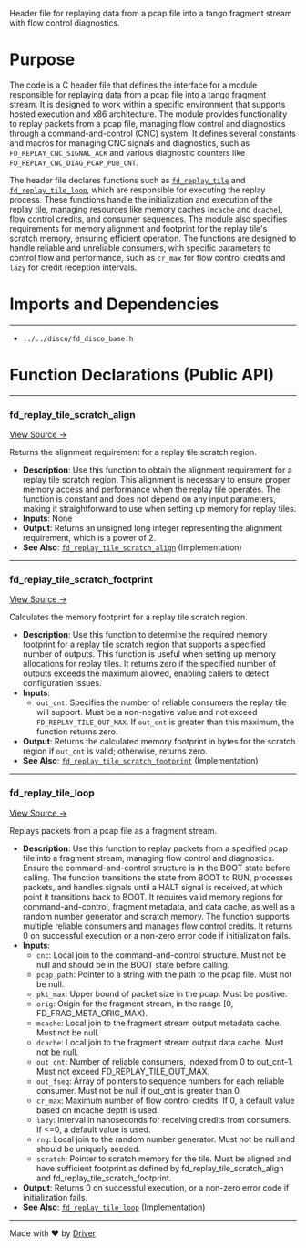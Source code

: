 <!--------------------------------------------------------------------------------->
<!-- IMPORTANT: This file is auto-generated by Driver (https://driver.ai). -------->
<!-- Manual edits may be overwritten on future commits. --------------------------->
<!--------------------------------------------------------------------------------->

Header file for replaying data from a pcap file into a tango fragment stream with flow control diagnostics.

# Purpose
The code is a C header file that defines the interface for a module responsible for replaying data from a pcap file into a tango fragment stream. It is designed to work within a specific environment that supports hosted execution and x86 architecture. The module provides functionality to replay packets from a pcap file, managing flow control and diagnostics through a command-and-control (CNC) system. It defines several constants and macros for managing CNC signals and diagnostics, such as `FD_REPLAY_CNC_SIGNAL_ACK` and various diagnostic counters like `FD_REPLAY_CNC_DIAG_PCAP_PUB_CNT`.

The header file declares functions such as [`fd_replay_tile`](<#fd_replay_tile>) and [`fd_replay_tile_loop`](<#fd_replay_tile_loop>), which are responsible for executing the replay process. These functions handle the initialization and execution of the replay tile, managing resources like memory caches (`mcache` and `dcache`), flow control credits, and consumer sequences. The module also specifies requirements for memory alignment and footprint for the replay tile's scratch memory, ensuring efficient operation. The functions are designed to handle reliable and unreliable consumers, with specific parameters to control flow and performance, such as `cr_max` for flow control credits and `lazy` for credit reception intervals.
# Imports and Dependencies

---
- `../../disco/fd_disco_base.h`


# Function Declarations (Public API)

---
### fd\_replay\_tile\_scratch\_align<!-- {{#callable_declaration:fd_replay_tile_scratch_align}} -->
[View Source →](<../../../../../src/wiredancer/test/fd_replay_loop.h#L66>)

Returns the alignment requirement for a replay tile scratch region.
- **Description**: Use this function to obtain the alignment requirement for a replay tile scratch region. This alignment is necessary to ensure proper memory access and performance when the replay tile operates. The function is constant and does not depend on any input parameters, making it straightforward to use when setting up memory for replay tiles.
- **Inputs**: None
- **Output**: Returns an unsigned long integer representing the alignment requirement, which is a power of 2.
- **See Also**: [`fd_replay_tile_scratch_align`](<fd_replay_loop.c.md#fd_replay_tile_scratch_align>)  (Implementation)


---
### fd\_replay\_tile\_scratch\_footprint<!-- {{#callable_declaration:fd_replay_tile_scratch_footprint}} -->
[View Source →](<../../../../../src/wiredancer/test/fd_replay_loop.h#L141>)

Calculates the memory footprint for a replay tile scratch region.
- **Description**: Use this function to determine the required memory footprint for a replay tile scratch region that supports a specified number of outputs. This function is useful when setting up memory allocations for replay tiles. It returns zero if the specified number of outputs exceeds the maximum allowed, enabling callers to detect configuration issues.
- **Inputs**:
    - `out_cnt`: Specifies the number of reliable consumers the replay tile will support. Must be a non-negative value and not exceed `FD_REPLAY_TILE_OUT_MAX`. If `out_cnt` is greater than this maximum, the function returns zero.
- **Output**: Returns the calculated memory footprint in bytes for the scratch region if `out_cnt` is valid; otherwise, returns zero.
- **See Also**: [`fd_replay_tile_scratch_footprint`](<fd_replay_loop.c.md#fd_replay_tile_scratch_footprint>)  (Implementation)


---
### fd\_replay\_tile\_loop<!-- {{#callable_declaration:fd_replay_tile_loop}} -->
[View Source →](<../../../../../src/wiredancer/test/fd_replay_loop.h#L158>)

Replays packets from a pcap file as a fragment stream.
- **Description**: Use this function to replay packets from a specified pcap file into a fragment stream, managing flow control and diagnostics. Ensure the command-and-control structure is in the BOOT state before calling. The function transitions the state from BOOT to RUN, processes packets, and handles signals until a HALT signal is received, at which point it transitions back to BOOT. It requires valid memory regions for command-and-control, fragment metadata, and data cache, as well as a random number generator and scratch memory. The function supports multiple reliable consumers and manages flow control credits. It returns 0 on successful execution or a non-zero error code if initialization fails.
- **Inputs**:
    - `cnc`: Local join to the command-and-control structure. Must not be null and should be in the BOOT state before calling.
    - `pcap_path`: Pointer to a string with the path to the pcap file. Must not be null.
    - `pkt_max`: Upper bound of packet size in the pcap. Must be positive.
    - `orig`: Origin for the fragment stream, in the range [0, FD_FRAG_META_ORIG_MAX).
    - `mcache`: Local join to the fragment stream output metadata cache. Must not be null.
    - `dcache`: Local join to the fragment stream output data cache. Must not be null.
    - `out_cnt`: Number of reliable consumers, indexed from 0 to out_cnt-1. Must not exceed FD_REPLAY_TILE_OUT_MAX.
    - `out_fseq`: Array of pointers to sequence numbers for each reliable consumer. Must not be null if out_cnt is greater than 0.
    - `cr_max`: Maximum number of flow control credits. If 0, a default value based on mcache depth is used.
    - `lazy`: Interval in nanoseconds for receiving credits from consumers. If <=0, a default value is used.
    - `rng`: Local join to the random number generator. Must not be null and should be uniquely seeded.
    - `scratch`: Pointer to scratch memory for the tile. Must be aligned and have sufficient footprint as defined by fd_replay_tile_scratch_align and fd_replay_tile_scratch_footprint.
- **Output**: Returns 0 on successful execution, or a non-zero error code if initialization fails.
- **See Also**: [`fd_replay_tile_loop`](<fd_replay_loop.c.md#fd_replay_tile_loop>)  (Implementation)



---
Made with ❤️ by [Driver](https://www.driver.ai/)